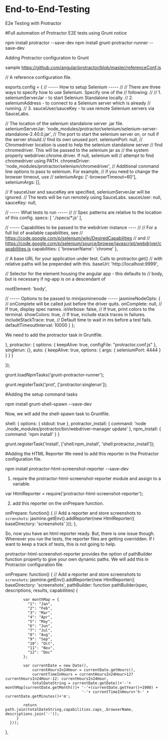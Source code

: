 # End-to-End-Testing
E2e Testing with Protractor

#Full automation of Protractor E2E tests using Grunt
notice

npm install protractor --save-dev
npm install grunt-protractor-runner --save-dev

Adding Protractor configuration to Grunt

sample
https://github.com/angular/protractor/blob/master/referenceConf.js



// A reference configuration file.

exports.config = {
  // ----- How to setup Selenium -----
  //
  // There are three ways to specify how to use Selenium. Specify one of the
  // following:
  //
  // 1. seleniumServerJar - to start Selenium Standalone locally.
  // 2. seleniumAddress - to connect to a Selenium server which is already
  //    running.
  // 3. sauceUser/sauceKey - to use remote Selenium servers via SauceLabs.

  // The location of the selenium standalone server .jar file.
  seleniumServerJar: 'node_modules/protractor/selenium/selenium-server-standalone-2.40.0.jar',
  // The port to start the selenium server on, or null if the server should
  // find its own unused port.
  seleniumPort: null,
  // Chromedriver location is used to help the selenium standalone server
  // find chromedriver. This will be passed to the selenium jar as
  // the system property webdriver.chrome.driver. If null, selenium will
  // attempt to find chromedriver using PATH.
  chromeDriver: 'node_modules/protractor/selenium/chromedriver',
  // Additional command line options to pass to selenium. For example,
  // if you need to change the browser timeout, use
  // seleniumArgs: ['-browserTimeout=60'],
  seleniumArgs: [],

  // If sauceUser and sauceKey are specified, seleniumServerJar will be ignored.
  // The tests will be run remotely using SauceLabs.
  sauceUser: null,
  sauceKey: null,

  // ----- What tests to run -----
  //
  // Spec patterns are relative to the location of this config.
  specs: [
    './specs/*.js'
  ],

  // ----- Capabilities to be passed to the webdriver instance ----
  //
  // For a full list of available capabilities, see
  // https://code.google.com/p/selenium/wiki/DesiredCapabilities
  // and
  // https://code.google.com/p/selenium/source/browse/javascript/webdriver/capabilities.js
  capabilities: {
    'browserName': 'chrome'
  },

  // A base URL for your application under test. Calls to protractor.get()
  // with relative paths will be prepended with this.
  baseUrl: 'http://localhost:9999',

  // Selector for the element housing the angular app - this defaults to
  // body, but is necessary if ng-app is on a descendant of

  rootElement: 'body',

  // ----- Options to be passed to minijasminenode -----
  jasmineNodeOpts: {
    // onComplete will be called just before the driver quits.
    onComplete: null,
    // If true, display spec names.
    isVerbose: false,
    // If true, print colors to the terminal.
    showColors: true,
    // If true, include stack traces in failures.
    includeStackTrace: true,
    // Default time to wait in ms before a test fails.
    defaultTimeoutInterval: 10000
  }
};


We need to add the protractor task in Gruntfile.

 },
    protractor: {
      options: {
        keepAlive: true,
        configFile: "protractor.conf.js"
      },
      singlerun: {},
      auto: {
        keepAlive: true,
        options: {
          args: {
            seleniumPort: 4444
          }
        }
      }
    }

  });


  grunt.loadNpmTasks('grunt-protractor-runner');


grunt.registerTask('prot', ['protractor:singlerun']);

#Adding the setup command tasks

npm install grunt-shell-spawn --save-dev

Now, we will add the shell-spawn task to Gruntfile.


shell: {
    options: {
        stdout: true
    },
    protractor_install: {
        command: 'node ./node_modules/protractor/bin/webdriver-manager update'
    },
    npm_install: {
        command: 'npm install'
    }
}


grunt.registerTask('install', ['shell:npm_install', 'shell:protractor_install']);


#Adding the HTML Reporter
We need to add this reporter in the Protractor configuration file.

npm install protractor-html-screenshot-reporter --save-dev

1. require the protractor-html-screenshot-reporter module and assign to a variable.

var HtmlReporter = require('protractor-html-screenshot-reporter');


2. add this reporter on the onPrepare function.

onPrepare: function() {
      // Add a reporter and store screenshots to `screnshots`:
      jasmine.getEnv().addReporter(new HtmlReporter({
         baseDirectory: 'screenshots'
      }));
   },



So, now you have an html reporter ready. But, there is one issue though. Whenever you run the tests, the reporter files are getting overridden. If I want to keep a track of tests, this is not going to help.

protractor-html-screenshot-reporter provides the option of pathBuilder function property to give your own dynamic paths. We will add this in Protractor configuration file.



  onPrepare: function() {
      // Add a reporter and store screenshots to `screnshots`:
      jasmine.getEnv().addReporter(new HtmlReporter({
         baseDirectory: 'screenshots',
         pathBuilder: function pathBuilder(spec, descriptions, results, capabilities) {

            var monthMap = {
              "1": "Jan",
              "2": "Feb",
              "3": "Mar",
              "4": "Apr",
              "5": "May",
              "6": "Jun",
              "7": "Jul",
              "8": "Aug",
              "9": "Sep",
              "10": "Oct",
              "11": "Nov",
              "12": "Dec"
            };

            var currentDate = new Date(),
                currentHoursIn24Hour = currentDate.getHours(),
                currentTimeInHours = currentHoursIn24Hour>12? currentHoursIn24Hour-12: currentHoursIn24Hour,
                totalDateString = currentDate.getDate()+'-'+ monthMap[currentDate.getMonth()]+ '-'+(currentDate.getYear()+1900) +
                                      '-'+ currentTimeInHours+'h-' + currentDate.getMinutes()+'m';

            return path.join(totalDateString,capabilities.caps_.browserName, descriptions.join('-'));
         }
      }));
   },

